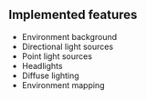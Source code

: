 ## Implemented features

- Environment background
- Directional light sources
- Point light sources
- Headlights
- Diffuse lighting
- Environment mapping
